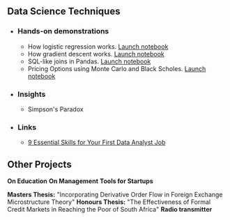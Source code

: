 ## Data Science Techniques

- ### Hands-on demonstrations

	- How logistic regression works. [Launch notebook](http://nbviewer.ipython.org/github/kierancondon/Sandbox/blob/master/Logistic%20Regression.ipynb)
	- How gradient descent works. [Launch notebook](http://nbviewer.ipython.org/github/kierancondon/Sandbox/blob/master/Gradient%20Descent%20in%20Action.ipynb)
	- SQL-like joins in Pandas. [Launch notebook](http://nbviewer.ipython.org/github/kierancondon/Sandbox/blob/master/SQL%20Joins%20and%20Pandas%20Merges.ipynb)
	- Pricing Options using Monte Carlo and Black Scholes. [Launch notebook](http://nbviewer.ipython.org/github/kierancondon/Sandbox/blob/master/Option%20Valuation%20and%20Hedging%20in%20Python.ipynb)

- ### Insights
	
	- Simpson's Paradox

- ### Links

	- [9 Essential Skills for Your First Data Analyst Job](http://blog.udacity.com/2014/12/9-essential-skills-data-analyst-job.html)

## Other Projects

**On Education**
**On Management**
**Tools for Startups**

**Masters Thesis:** "Incorporating Derivative Order Flow in Foreign Exchange Microstructure Theory"
**Honours Thesis:** "The Effectiveness of Formal Credit Markets in Reaching the Poor of South Africa"
**Radio transmitter**



